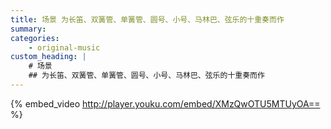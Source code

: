 ```yaml
---
title: 场景 为长笛、双簧管、单簧管、圆号、小号、马林巴、弦乐的十重奏而作
summary: 
categories:
    - original-music
custom_heading: |
    # 场景
    ## 为长笛、双簧管、单簧管、圆号、小号、马林巴、弦乐的十重奏而作
---
```

{% embed_video http://player.youku.com/embed/XMzQwOTU5MTUyOA== %}
